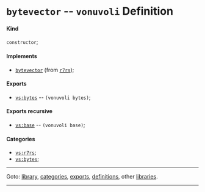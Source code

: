 

<a id='definition__vonuvoli__bytevector'></a>

# `bytevector` -- `vonuvoli` Definition


<a id='definition__vonuvoli__bytevector__kind'></a>

#### Kind

`constructor`;


<a id='definition__vonuvoli__bytevector__implements'></a>

#### Implements

 * [`bytevector`](../../r7rs/definitions/bytevector.md#definition__r7rs__bytevector) (from [`r7rs`](../../r7rs/_index.md#library__r7rs));


<a id='definition__vonuvoli__bytevector__exports'></a>

#### Exports

 * [`vs:bytes`](../../vonuvoli/exports/vs_3a_bytes.md#export__vonuvoli__vs_3a_bytes) -- `(vonuvoli bytes)`;


<a id='definition__vonuvoli__bytevector__exports-recursive'></a>

#### Exports recursive

 * [`vs:base`](../../vonuvoli/exports/vs_3a_base.md#export__vonuvoli__vs_3a_base) -- `(vonuvoli base)`;


<a id='definition__vonuvoli__bytevector__categories'></a>

#### Categories

 * [`vs:r7rs`](../../vonuvoli/categories/vs_3a_r7rs.md#category__vonuvoli__vs_3a_r7rs);
 * [`vs:bytes`](../../vonuvoli/categories/vs_3a_bytes.md#category__vonuvoli__vs_3a_bytes);

----

Goto: [library](../../vonuvoli/_index.md#library__vonuvoli), [categories](../../vonuvoli/categories/_index.md#toc__vonuvoli__categories), [exports](../../vonuvoli/exports/_index.md#toc__vonuvoli__exports), [definitions](../../vonuvoli/definitions/_index.md#toc__vonuvoli__definitions), other [libraries](../../_libraries.md#toc__libraries).

----

